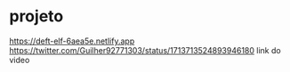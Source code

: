# projeto
https://deft-elf-6aea5e.netlify.app
https://twitter.com/Guilher92771303/status/1713713524893946180 link do video
